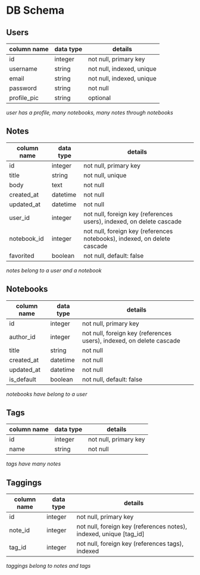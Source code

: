 # DB Schema

## Users
column name     | data type | details
----------------|-----------|-----------------------
id              | integer   | not null, primary key
username        | string    | not null, indexed, unique
email           | string    | not null, indexed, unique
password        | string    | not null
profile_pic     | string    | optional

*user has a profile, many notebooks, many notes through notebooks*

## Notes
column name | data type | details
------------|-----------|-----------------------
id          | integer   | not null, primary key
title       | string    | not null, unique
body        | text      | not null
created_at  | datetime  | not null
updated_at  | datetime  | not null
user_id     | integer   | not null, foreign key (references users), indexed, on delete cascade
notebook_id | integer   | not null, foreign key (references notebooks), indexed, on delete cascade
favorited   | boolean   | not null, default: false

*notes belong to a user and a notebook*

## Notebooks
column name | data type | details
------------|-----------|-----------------------
id          | integer   | not null, primary key
author_id   | integer   | not null, foreign key (references users), indexed, on delete cascade
title       | string    | not null
created_at  | datetime  | not null
updated_at  | datetime  | not null
is_default  | boolean   | not null, default: false

*notebooks have belong to a user*

## Tags
column name | data type | details
------------|-----------|-----------------------
id          | integer   | not null, primary key
name        | string    | not null

*tags have many notes*

## Taggings
column name | data type | details
------------|-----------|-----------------------
id          | integer   | not null, primary key
note_id     | integer   | not null, foreign key (references notes), indexed, unique [tag_id]
tag_id      | integer   | not null, foreign key (references tags), indexed

*taggings belong to notes and tags*
